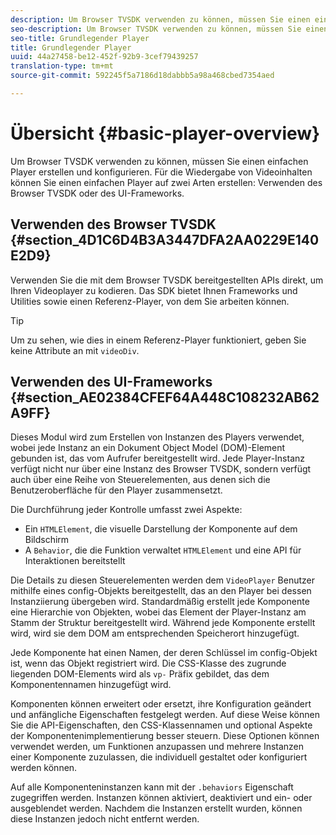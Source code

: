 ```yaml
---
description: Um Browser TVSDK verwenden zu können, müssen Sie einen einfachen Player erstellen und konfigurieren. Zum Abspielen von Videoinhalten können Sie einen einfachen Player auf zwei Arten mit dem Browser TVSDK oder mithilfe des UI-Frameworks erstellen.
seo-description: Um Browser TVSDK verwenden zu können, müssen Sie einen einfachen Player erstellen und konfigurieren. Zum Abspielen von Videoinhalten können Sie einen einfachen Player auf zwei Arten mit dem Browser TVSDK oder mithilfe des UI-Frameworks erstellen.
seo-title: Grundlegender Player
title: Grundlegender Player
uuid: 44a27458-be12-452f-92b9-3cef79439257
translation-type: tm+mt
source-git-commit: 592245f5a7186d18dabbb5a98a468cbed7354aed

---
```



# Übersicht {#basic-player-overview}

Um Browser TVSDK verwenden zu können, müssen Sie einen einfachen Player erstellen und konfigurieren. Für die Wiedergabe von Videoinhalten können Sie einen einfachen Player auf zwei Arten erstellen: Verwenden des Browser TVSDK oder des UI-Frameworks.

## Verwenden des Browser TVSDK {#section_4D1C6D4B3A3447DFA2AA0229E140E2D9}

Verwenden Sie die mit dem Browser TVSDK bereitgestellten APIs direkt, um Ihren Videoplayer zu kodieren. Das SDK bietet Ihnen Frameworks und Utilities sowie einen Referenz-Player, von dem Sie arbeiten können.

>[!TIP]
>
>Um zu sehen, wie dies in einem Referenz-Player funktioniert, geben Sie keine Attribute an mit `videoDiv`.

## Verwenden des UI-Frameworks {#section_AE02384CFEF64A448C108232AB62A9FF}

Dieses Modul wird zum Erstellen von Instanzen des Players verwendet, wobei jede Instanz an ein Dokument Object Model (DOM)-Element gebunden ist, das vom Aufrufer bereitgestellt wird. Jede Player-Instanz verfügt nicht nur über eine Instanz des Browser TVSDK, sondern verfügt auch über eine Reihe von Steuerelementen, aus denen sich die Benutzeroberfläche für den Player zusammensetzt.

Die Durchführung jeder Kontrolle umfasst zwei Aspekte:

* Ein `HTMLElement`, die visuelle Darstellung der Komponente auf dem Bildschirm
* A `Behavior`, die die Funktion verwaltet `HTMLElement` und eine API für Interaktionen bereitstellt

Die Details zu diesen Steuerelementen werden dem `VideoPlayer` Benutzer mithilfe eines config-Objekts bereitgestellt, das an den Player bei dessen Instanziierung übergeben wird. Standardmäßig erstellt jede Komponente eine Hierarchie von Objekten, wobei das Element der Player-Instanz am Stamm der Struktur bereitgestellt wird. Während jede Komponente erstellt wird, wird sie dem DOM am entsprechenden Speicherort hinzugefügt.

Jede Komponente hat einen Namen, der deren Schlüssel im config-Objekt ist, wenn das Objekt registriert wird. Die CSS-Klasse des zugrunde liegenden DOM-Elements wird als `vp-` Präfix gebildet, das dem Komponentennamen hinzugefügt wird.

Komponenten können erweitert oder ersetzt, ihre Konfiguration geändert und anfängliche Eigenschaften festgelegt werden. Auf diese Weise können Sie die API-Eigenschaften, den CSS-Klassennamen und optional Aspekte der Komponentenimplementierung besser steuern. Diese Optionen können verwendet werden, um Funktionen anzupassen und mehrere Instanzen einer Komponente zuzulassen, die individuell gestaltet oder konfiguriert werden können.

Auf alle Komponenteninstanzen kann mit der `.behaviors` Eigenschaft zugegriffen werden. Instanzen können aktiviert, deaktiviert und ein- oder ausgeblendet werden. Nachdem die Instanzen erstellt wurden, können diese Instanzen jedoch nicht entfernt werden.

